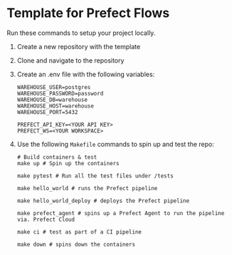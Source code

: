 # Template for Prefect Flows

Run these commands to setup your project locally.

1. Create a new repository with the template
2. Clone and navigate to the repository
3. Create an .env file with the following variables:

    ```
    WAREHOUSE_USER=postgres
    WAREHOUSE_PASSWORD=password
    WAREHOUSE_DB=warehouse
    WAREHOUSE_HOST=warehouse
    WAREHOUSE_PORT=5432

    PREFECT_API_KEY=<YOUR API KEY>
    PREFECT_WS=<YOUR WORKSPACE>
    ```

4. Use the following `Makefile` commands to spin up and test the repo:
    ```shell
    # Build containers & test
    make up # Spin up the containers

    make pytest # Run all the test files under /tests

    make hello_world # runs the Prefect pipeline

    make hello_world_deploy # deploys the Prefect pipeline

    make prefect_agent # spins up a Prefect Agent to run the pipeline via. Prefect Cloud

    make ci # test as part of a CI pipeline

    make down # spins down the containers
    ```